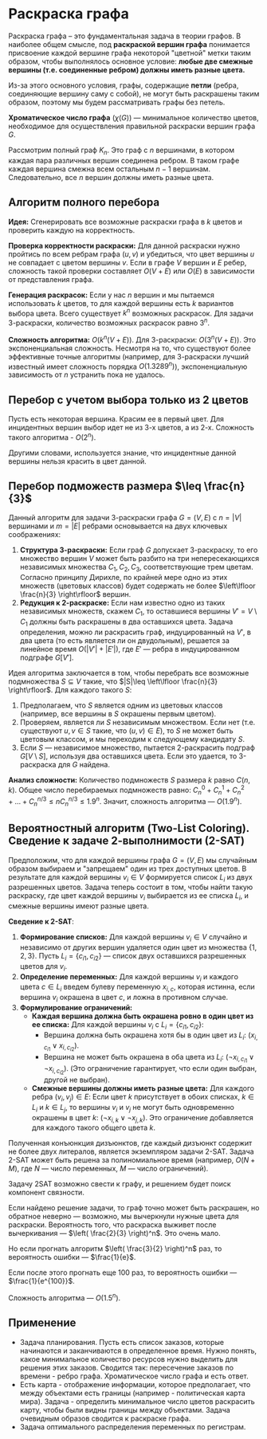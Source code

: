 # Раскраска графа

Раскраска графа – это фундаментальная задача в теории графов. В наиболее общем смысле, под **раскраской вершин графа** понимается присвоение каждой вершине графа некоторой "цветной" метки таким образом, чтобы выполнялось основное условие: **любые две смежные вершины (т.е. соединенные ребром) должны иметь разные цвета.**

Из-за этого основного условия, графы, содержащие **петли** (ребра, соединяющие вершину саму с собой), не могут быть раскрашены таким образом, поэтому мы будем рассматривать графы без петель.

**Хроматическое число графа** $(\chi(G))$ — минимальное количество цветов, необходимое для осуществления правильной раскраски вершин графа $G$.

Рассмотрим полный граф $K_{n}$. Это граф с $n$ вершинами, в котором каждая пара различных вершин соединена ребром. В таком графе каждая вершина смежна всем остальным $n-1$ вершинам. Следовательно, все $n$ вершин должны иметь разные цвета.

## Алгоритм полного перебора

**Идея:** Сгенерировать все возможные раскраски графа в $k$ цветов и проверить каждую на корректность.

**Проверка корректности раскраски:** Для данной раскраски нужно пройтись по всем ребрам графа $(u,v)$ и убедиться, что цвет вершины $u$ не совпадает с цветом вершины $v$. Если в графе $V$ вершин и $E$ ребер, сложность такой проверки составляет $O(V+E)$ или $O(E)$ в зависимости от представления графа.

**Генерация раскрасок:** Если у нас $n$ вершин и мы пытаемся использовать $k$ цветов, то для каждой вершины есть $k$ вариантов выбора цвета. Всего существует $k^n$ возможных раскрасок. 
Для задачи 3-раскраски, количество возможных раскрасок равно $3^n$.

**Сложность алгоритма:** $O(k^n(V+E))$. Для 3-раскраски: $O(3^n(V+E))$.
Это экспоненциальная сложность. Несмотря на то, что существуют более эффективные точные алгоритмы (например, для 3-раскраски лучший известный имеет сложность порядка $O(1.3289^n)$), экспоненциальную зависимость от $n$ устранить пока не удалось.

## Перебор с учетом выбора только из 2 цветов

Пусть есть некоторая вершина. Красим ее в первый цвет. Для инцидентных вершин выбор идет не из 3-х цветов, а из 2-х. Сложность такого алгоритма - $O(2^n)$.

Другими словами, используется знание, что инцидентные данной вершины нельзя красить в цвет данной.

## Перебор подможеств размера $\leq \frac{n}{3}$

Данный алгоритм для задачи 3-раскраски графа $G=(V,E)$ с $n=|V|$ вершинами и $m=|E|$ ребрами основывается на двух ключевых соображениях:

1. **Структура 3-раскраски:** Если граф $G$ допускает 3-раскраску, то его множество вершин $V$ может быть разбито на три непересекающихся независимых множества $C_{1},C_{2},C_{3}$, соответствующие трем цветам. Согласно принципу Дирихле, по крайней мере одно из этих множеств (цветовых классов) будет содержать не более $\left\lfloor  \frac{n}{3}  \right\rfloor$ вершин.
2. **Редукция к 2-раскраске:** Если нам известно одно из таких независимых множеств, скажем $C_{1}$, то оставшиеся вершины $V'=V\setminus C_{1}$ должны быть раскрашены в два оставшихся цвета. Задача определения, можно ли раскрасить граф, индуцированный на $V'$, в два цвета (то есть является ли он двудольным), решается за линейное время $O(|V'|+|E'|)$, где $E'$ — ребра в индуцированном подграфе $G[V']$.

Идея алгоритма заключается в том, чтобы перебрать все возможные подмножества $S \subseteq V$ такие, что $|S|\leq \left\lfloor  \frac{n}{3}  \right\rfloor$. Для каждого такого $S$:

1. Предполагаем, что $S$ является одним из цветовых классов (например, все вершины в $S$ окрашены первым цветом).
2. Проверяем, является ли $S$ независимым множеством. Если нет (т.е. существуют $u,v\in S$ такие, что $(u,v)\in E$), то $S$ не может быть цветовым классом, и мы переходим к следующему кандидату $S$.
3. Если $S$ — независимое множество, пытается 2-раскрасить подграф $G[V\setminus S]$, используя два оставшихся цвета. Если это удается, то 3-раскраска для $G$ найдена.

**Анализ сложности:** Количество подмножеств $S$ размера $k$ равно $C(n,k)$. Общее число перебираемых подмножеств равно:
$C^0_{n}+C^1_{n}+C^2_{n}+\dots+C^{n/3}_{n}\leq nC^{n/3}_{n}\leq 1.9^n.$
Значит, сложность алгоритма — $O(1.9^n)$.

## Вероятностный алгоритм (Two-List Coloring). Сведение к задаче 2-выполнимости (2-SAT)

Предположим, что для каждой вершины графа $G=(V,E)$ мы случайным образом выбираем и "запрещаем" один из трех доступных цветов. В результате для каждой вершины $v_{i}\in V$ формируется список $L_{i}$ из двух разрешенных цветов. Задача теперь состоит в том, чтобы найти такую раскраску, где цвет каждой вершины $v_{i}$ выбирается из ее списка $L_{i}$, и смежные вершины имеют разные цвета.

**Сведение к 2-SAT**:

1. **Формирование списков:** Для каждой вершины $v_{i}\in V$ случайно и независимо от других вершин удаляется один цвет из множества $\{1,2,3\}$. Пусть $L_{i}=\{c_{i1}, c_{i 2}\}$ — список двух оставшихся разрешенных цветов для $v_{i}$.
2. **Определение переменных:** Для каждой вершины $v_{i}$ и каждого цвета $c\in L_{i}$ введем булеву переменную $x_{i,c}$, которая истинна, если вершина $v_{i}$ окрашена в цвет $c$, и ложна в противном случае.
3. **Формулирование ограничений:**
	- **Каждая вершина должна быть окрашена ровно в один цвет из ее списка:** Для каждой вершины $v_{i}$ с $L_{i}=\{c_{i 1}, c_{i 2}\}$:
		- Вершина должна быть окрашена хотя бы в один цвет из $L_{i}$: $(x_{i, c_{i 1}} \vee x_{i,c_{i 2}})$.
		- Вершина не может быть окрашена в оба цвета из $L_{i}$: $(\neg x_{i,c_{i 1}}\vee \neg x_{i,c_{i 2}})$. (Это ограничение гарантирует, что если один выбран, другой не выбран).
	- **Смежные вершины должны иметь разные цвета:** Для каждого ребра $(v_{i},v_{j})\in E$:
			Если цвет $k$ присутствует в обоих списках, $k\in L_{i}$ и $k\in L_{j}$, то вершины $v_{i}$ и $v_{j}$ не могут быть одновременно окрашены в цвет $k$: $(\neg x_{i,k}\vee \neg x_{j,k})$. Это ограничение добавляется для каждого такого общего цвета $k$.

Полученная конъюнкция дизъюнктов, где каждый дизъюнкт содержит не более двух литералов, является экземпляром задачи 2-SAT. Задача 2-SAT может быть решена за полиномиальное время (например, $O(N+M)$, где $N$ — число переменных, $M$  — число ограничений).

Задачу 2SAT возможно свести к графу, и решением будет поиск компонент связности.

Если найдено решение задачи, то граф точно может быть раскрашен, но обратное неверно — возможно, мы вычеркнули нужные цвета для раскраски. Вероятность того, что раскраска выживет после вычеркивания — $\left( \frac{2}{3} \right)^n$. Это очень мало.

Но если прогнать алгоритм $\left( \frac{3}{2} \right)^n$ раз, то вероятность ошибки — $\frac{1}{e}$.

Если после этого прогнать еще 100 раз, то вероятность ошибки — $\frac{1}{e^{100}}$.

Сложность алгоритма — $O(1.5^n)$.

## Применение

- Задача планирования. Пусть есть список заказов, которые начинаются и заканчиваются в определенное время. Нужно понять, какое минимальное количество ресурсов нужно выделить для решения этих заказов. Сводится так: пересечение заказов по времени - ребро графа. Хроматическое число графа и есть ответ.
- Есть карта - отображение информации, которое предполагает, что между объектами есть границы (например - политическая карта мира). Задача - определить минимальное число цветов раскрасить карту, чтобы были видны границы между объектами. Задача очевидным образов сводится к раскраске графа.
- Задача оптимального распределения переменных по регистрам.
